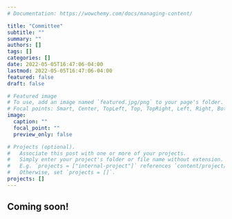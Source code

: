 ```yaml
---
# Documentation: https://wowchemy.com/docs/managing-content/

title: "Committee"
subtitle: ""
summary: ""
authors: []
tags: []
categories: []
date: 2022-05-05T16:47:06-04:00
lastmod: 2022-05-05T16:47:06-04:00
featured: false
draft: false

# Featured image
# To use, add an image named `featured.jpg/png` to your page's folder.
# Focal points: Smart, Center, TopLeft, Top, TopRight, Left, Right, BottomLeft, Bottom, BottomRight.
image:
  caption: ""
  focal_point: ""
  preview_only: false

# Projects (optional).
#   Associate this post with one or more of your projects.
#   Simply enter your project's folder or file name without extension.
#   E.g. `projects = ["internal-project"]` references `content/project/deep-learning/index.md`.
#   Otherwise, set `projects = []`.
projects: []
---
```


## Coming soon!